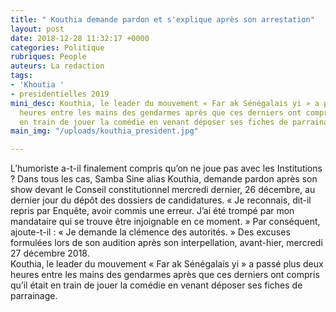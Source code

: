 ```yaml
---
title: " Kouthia demande pardon et s'explique après son arrestation"
layout: post
date: 2018-12-28 11:32:17 +0000
categories: Politique
rubriques: People
auteurs: La redaction
tags:
- 'Khoutia '
- presidentielles 2019
mini_desc: Kouthia, le leader du mouvement « Far ak Sénégalais yi » a passé plus deux
  heures entre les mains des gendarmes après que ces derniers ont compris qu’il était
  en train de jouer la comédie en venant déposer ses fiches de parrainage.
main_img: "/uploads/kouthia_president.jpg"

---
```

L’humoriste a-t-il finalement compris qu’on ne joue pas avec les Institutions ? Dans tous les cas, Samba Sine alias Kouthia, demande pardon après son show devant le Conseil constitutionnel mercredi dernier, 26 décembre, au dernier jour du dépôt des dossiers de candidatures. « Je reconnais, dit-il repris par Enquête, avoir commis une erreur. J’ai été trompé par mon mandataire qui se trouve être injoignable en ce moment. » Par conséquent, ajoute-t-il : « Je demande la clémence des autorités. » Des excuses formulées lors de son audition après son interpellation, avant-hier, mercredi 27 décembre 2018.  
Kouthia, le leader du mouvement « Far ak Sénégalais yi » a passé plus deux heures entre les mains des gendarmes après que ces derniers ont compris qu’il était en train de jouer la comédie en venant déposer ses fiches de parrainage.